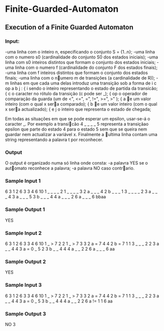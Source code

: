 # Finite-Guarded-Automaton
## Execution of a Finite Guarded Automaton

### Input:
  -uma linha com o inteiro n, especificando o conjunto S = {1..n};
  -uma linha com o numero s0 (cardinalidade do conjunto S0 dos estados iniciais);
  -uma linha com s0 inteiros distintos que formam o conjunto dos estados iniciais;
  -uma linha com o numero f (cardinalidade do conjunto F dos estados finais);
  -uma linha com f inteiros distintos que formam o conjunto dos estados finais;
  -uma linha com o numero m de transições (a cardinalidade de R));
  -m linhas em que cada uma delas introduz uma transição sob a forma de i c op a b j :
{ i sendo o inteiro representando o estado de partida da transicão;
{ c o caracter no rótulo da transição (c pode ser _);
{ op o operador de comparação da guarda (um de \<", \<=", \=", \!=", \>=", \>" );
{ a e um valor inteiro (com o qual x sera comparado);
{ b e um valor inteiro (com o qual x sera actualizado);
{ e j o inteiro que representa o estado de chegada;

Em todas as situações em que se pode esperar um epsilon, usar-se-á o caracter _. Por exemplo a
transicão 4 _ _ _ _ 5 representa a transiçãao epsilon que parte do estado 4 para o estado 5 sem
que se queira nem guardar nem actualizar a variável x.
Finalmente a ultima linha contam uma string representando a palavra t por reconhecer.
### Output
O output é organizado numa só linha onde consta:
  -a palavra YES se o automato reconhece a palavra;
  -a palavra NO caso contrario.

### Sample Input 1
6
3
1 2 6
3
3 4 6
10
1 _ _ _ _ 2
1 _ _ _ _ 3
2 a _ _ _ 4
2 b _ _ _ 1
3 _ _ _ _ 2
3 a _ _ _ 4
3 a _ _ _ 5
3 b _ _ _ 4
4 a _ _ _ 2
6 a _ _ _ 6
bbaa

### Sample Output 1
YES

### Sample Input 2
6
3
1 2 6
3
3 4 6
10
1 _ > 7 2 2
1 _ > 7 3 3
2 a = 7 4 4
2 b = 7 1 1
3 _ _ _ 2 2
3 a _ _ 4 4
3 a = 0 _ 5
2
3 b _ _ 4 4
4 a _ _ 2 2
6 a _ _ _ 6
aa

### Sample Output 2
YES

### Sample Input 3
6
3
1 2 6
3
3 4 6
10
1 _ > 7 2 2
1 _ > 7 3 3
2 a = 7 4 4
2 b = 7 1 1
3 _ _ _ 2 2
3 a _ _ 4 4
3 a = 0 _ 5
3 b _ _ 4 4
4 a _ _ 2 2
6 a != 1 1 6
aa

### Sample Output 3
NO
3
